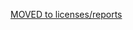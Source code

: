 [MOVED to licenses/reports](https://github.com/ppKrauss/licenses/blob/master/reports/implied-lex-US-v1.md)
